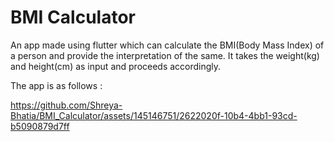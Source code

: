 # BMI Calculator

An app made using flutter which can calculate the BMI(Body Mass Index) of a person and provide the interpretation of the same. It takes the weight(kg) and height(cm) as input and proceeds accordingly. 

The app is as follows :

https://github.com/Shreya-Bhatia/BMI_Calculator/assets/145146751/2622020f-10b4-4bb1-93cd-b5090879d7ff
